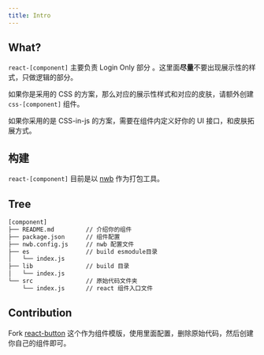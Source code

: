 ```yaml
---
title: Intro
---
```


## What?

`react-[component]` 主要负责 Login Only 部分 。这里面**尽量**不要出现展示性的样式，只做逻辑的部分。

如果你是采用的 CSS 的方案，那么对应的展示性样式和对应的皮肤，请额外创建 `css-[component]` 组件。

如果你采用的是 CSS-in-js 的方案，需要在组件内定义好你的 UI 接口，和皮肤拓展方式。

## 构建

`react-[component]` 目前是以 [nwb](https://github.com/insin/nwb/blob/master/docs/guides/ReactComponents.md#developing-react-components-and-libraries-with-nwb) 作为打包工具。

## Tree

```bash
[component]
├── README.md         // 介绍你的组件
├── package.json      // 组件配置
├── nwb.config.js     // nwb 配置文件
├── es                // build esmodule目录
│   └── index.js
├── lib               // build 目录
│   └── index.js
└── src               // 原始代码文件夹
    └── index.js      // react 组件入口文件
```

## Contribution

Fork [react-button](https://github.com/nu-system/react-button) 这个作为组件模版，使用里面配置，删除原始代码，然后创建你自己的组件即可。
